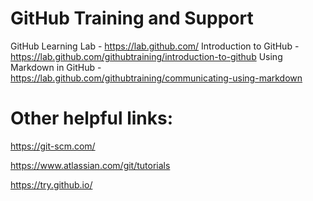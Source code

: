 # GitHub Training and Support

GitHub Learning Lab - https://lab.github.com/
Introduction to GitHub - https://lab.github.com/githubtraining/introduction-to-github
Using Markdown in GitHub - https://lab.github.com/githubtraining/communicating-using-markdown 

# Other helpful links:

https://git-scm.com/

https://www.atlassian.com/git/tutorials

https://try.github.io/
